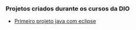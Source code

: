 ### Projetos criados durante os cursos da DIO

* [Primeiro projeto java com eclipse](https://github.com/luana-ar/teste-curso-dio-dominando-ides-java)
